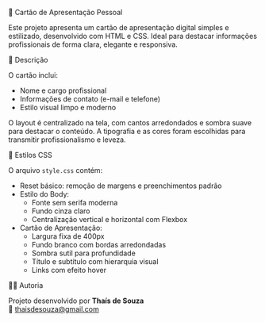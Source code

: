 🪪 Cartão de Apresentação Pessoal

Este projeto apresenta um cartão de apresentação digital simples e estilizado, desenvolvido com HTML e CSS. Ideal para destacar informações profissionais de forma clara, elegante e responsiva.

📄 Descrição

O cartão inclui:

- Nome e cargo profissional
- Informações de contato (e-mail e telefone)
- Estilo visual limpo e moderno

O layout é centralizado na tela, com cantos arredondados e sombra suave para destacar o conteúdo. A tipografia e as cores foram escolhidas para transmitir profissionalismo e leveza.

    
🎨 Estilos CSS

O arquivo `style.css` contém:

- Reset básico: remoção de margens e preenchimentos padrão
- Estilo do Body:
  - Fonte sem serifa moderna
  - Fundo cinza claro
  - Centralização vertical e horizontal com Flexbox
- Cartão de Apresentação:
  - Largura fixa de 400px
  - Fundo branco com bordas arredondadas
  - Sombra sutil para profundidade
  - Título e subtítulo com hierarquia visual
  - Links com efeito hover

👩‍💻 Autoria

Projeto desenvolvido por **Thaís de Souza**  
📧 [thaisdesouza@gmail.com](mailto:thaisdesouza@gmail.com)
